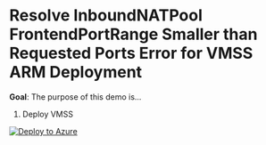 # Resolve InboundNATPool FrontendPortRange Smaller than Requested Ports Error for VMSS ARM Deployment 

**Goal**: The purpose of this demo is...

1. Deploy VMSS 

[![Deploy to Azure](https://aka.ms/deploytoazurebutton)](https://portal.azure.com/#create/Microsoft.Template/uri/https%3A%2F%2Fraw.githubusercontent.com%2Fkmccullagh19%2FLabBoxProjects%2Fmain%2FTemplates%2FNatPoolStartAndEndDemo)
